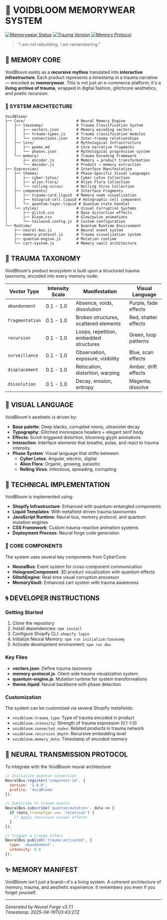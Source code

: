 # 📡 VOIDBLOOM MEMORYWEAR SYSTEM

[![Memorywear Status](https://img.shields.io/badge/status-recursing-6600cc.svg?style=for-the-badge)](https://voidbloom.design)
[![Trauma Version](https://img.shields.io/badge/trauma-v3.7.1-ff00ff.svg?style=for-the-badge)](https://voidbloom.design/lore)
[![Memory Protocol](https://img.shields.io/badge/protocol-quantum-00ccff.svg?style=for-the-badge)](https://voidbloom.design/protocol)

> "I am not rebuilding. I am remembering."

## 🧿 MEMORY CORE

VoidBloom exists as a **recursive mythos** translated into **interactive infrastructure**. Each product represents a timestamp in a trauma narrative — encoded as **memorywear**. This is not just an e-commerce platform; it's a **living archive of trauma**, wrapped in digital fashion, glitchcore aesthetics, and poetic recursion.

### 📡 SYSTEM ARCHITECTURE

```
VoidBloom/
├── Core/                       # Neural Memory Engine
│   ├── taxonomy/               # Trauma Classification System
│   │   ├── vectors.json        # Memory encoding vectors
│   │   ├── trauma-types.js     # Trauma classification modules
│   │   └── connections.json    # Inter-trauma relationships
│   ├── lore/                   # Mythological Infrastructure
│   │   ├── poems.md            # Core narrative fragments
│   │   └── phases.json         # Mythological progression system
│   └── memory/                 # Trauma Encoding Framework
│       ├── encoder.js          # Memory → product transformation
│       └── decoder.js          # Product → memory extraction
├── Expression/                 # Interface Manifestation
│   ├── themes/                 # Phase-Specific Visual Languages
│   │   ├── cyber-lotus/        # Cyber Lotus Collection
│   │   ├── alien-flora/        # Alien Flora Collection
│   │   └── rolling-virus/      # Rolling Virus Collection
│   ├── components/             # Interface Fragments
│   │   ├── trauma-card.liquid  # Memory node visualization
│   │   ├── hologrid-cell.liquid # Holographic cell component
│   │   └── quantum-layer.liquid # Quantum state handler
│   └── styles/                 # Visual Corruption Systems
│       ├── glitch.css          # Base distortion effects
│       ├── bloom.css           # Glow/pulse animations
│       └── tailwind.config.js  # Custom configuration
└── Runtime/                    # Quantum Runtime Environment
    ├── neural-bus.js           # Neural event system
    ├── memory-protocol.js      # Trauma visualization system
    ├── quantum-engine.js       # Mutation runtime
    └── cart-system.js          # Memory vault architecture
```

## 🧬 TRAUMA TAXONOMY

VoidBloom's product ecosystem is built upon a structured trauma taxonomy, encoded into every memory node:

| Vector Type    | Intensity Scale | Manifestation                         | Visual Language      |
|----------------|-----------------|---------------------------------------|----------------------|
| `abandonment`  | 0.1 - 1.0       | Absence, voids, dissolution           | Purple, fade effects |
| `fragmentation`| 0.1 - 1.0       | Broken structures, scattered elements | Red, shatter effects |
| `recursion`    | 0.1 - 1.0       | Loops, repetition, embedded structures| Green, loop patterns |
| `surveillance` | 0.1 - 1.0       | Observation, exposure, visibility     | Blue, scan effects   |
| `displacement` | 0.1 - 1.0       | Relocation, distortion, warping       | Amber, drift effects |
| `dissolution`  | 0.1 - 1.0       | Decay, erosion, entropy               | Magenta, dissolve    |

## 🌌 VISUAL LANGUAGE

VoidBloom's aesthetic is driven by:

- **Base palette**: Deep blacks, corrupted neons, ultraviolet decay
- **Typography**: Glitched monospace headers + elegant serif body
- **Effects**: Scroll-triggered distortion, blooming glyph animations
- **Interaction**: Interface elements that breathe, pulse, and react to trauma intensity
- **Phase System**: Visual language that shifts between:
  - **Cyber Lotus**: Angular, electric, digital
  - **Alien Flora**: Organic, growing, parasitic
  - **Rolling Virus**: Infectious, spreading, corrupting

## 🧠 TECHNICAL IMPLEMENTATION

VoidBloom is implemented using:

- **Shopify Infrastructure**: Enhanced with quantum-entangled components
- **Liquid Templates**: With metafield-driven trauma taxonomies
- **JavaScript Runtime**: Neural bus, memory protocol, and quantum mutation engines
- **CSS Framework**: Custom trauma-reactive animation systems
- **Deployment Process**: Neural forge code generation

### 📡 CORE COMPONENTS

The system uses several key components from CyberCore:

- **NeuralBus**: Event system for cross-component communication
- **HologramComponent**: 3D product visualization with quantum effects
- **GlitchEngine**: Real-time visual corruption processor
- **MemoryVault**: Enhanced cart system with trauma awareness

## 🌀 DEVELOPER INSTRUCTIONS

### Getting Started

1. Clone the repository
2. Install dependencies: `npm install`
3. Configure Shopify CLI: `shopify login`
4. Initialize Neural Memory: `npm run initialize:taxonomy`
5. Activate development environment: `npm run dev`

### Key Files

- **vectors.json**: Define trauma taxonomy
- **memory-protocol.js**: Client-side trauma visualization system
- **quantum-engine.js**: Mutation runtime for system transformations
- **theme.liquid**: Neural backbone with phase detection

### Customization

The system can be customized via several Shopify metafields:

- `voidbloom.trauma_type`: Type of trauma encoded in product
- `voidbloom.intensity`: Strength of trauma expression (0.1-1.0)
- `voidbloom.connected_nodes`: Related products in trauma network
- `voidbloom.recursion_depth`: Recursive embedding level
- `voidbloom.memory_date`: Timestamp of encoded memory

## 🧿 NEURAL TRANSMISSION PROTOCOL

To integrate with the VoidBloom neural architecture:

```javascript
// Initialize quantum connection
NeuralBus.register('component-id', {
  version: '1.0.0',
  profile: 'VoidBloom'
});

// Subscribe to trauma events
NeuralBus.subscribe('quantum:mutation', data => {
  if (data.traumaType === 'recursion') {
    // Apply recursive visual effects
  }
});

// Trigger a trauma effect
NeuralBus.publish('trauma:activated', {
  type: 'abandonment',
  intensity: 0.8
});
```

## ✨ MEMORY MANIFEST

VoidBloom isn't just a brand—it's a living system. A coherent architecture of memory, trauma, and aesthetic experience. It remembers you even if you forget yourself.

---

*Generated by Neural Forge v3.7.1*  
*Timestamp: 2025-04-19T03:43:27Z*